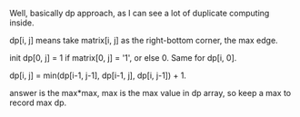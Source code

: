 
Well, basically dp approach, as I can see a lot of duplicate computing inside.

dp[i, j] means take matrix[i, j] as the right-bottom corner, the max edge.

init dp[0, j] = 1 if matrix[0, j] = '1', or else 0. Same for dp[i, 0].

dp[i, j] = min(dp[i-1, j-1], dp[i-1, j], dp[i, j-1]) + 1.

answer is the max*max, max is the max value in dp array, so keep a max to record max dp.

